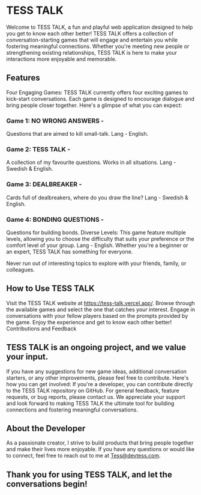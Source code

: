 # TESS TALK
Welcome to TESS TALK, a fun and playful web application designed to help you get to know each other better! TESS TALK offers a collection of conversation-starting games that will engage and entertain you while fostering meaningful connections. Whether you're meeting new people or strengthening existing relationships, TESS TALK is here to make your interactions more enjoyable and memorable.

## Features
Four Engaging Games: TESS TALK currently offers four exciting games to kick-start conversations. Each game is designed to encourage dialogue and bring people closer together. Here's a glimpse of what you can expect:

### Game 1: NO WRONG ANSWERS -
Questions that are aimed to kill small-talk. Lang - English.
### Game 2: TESS TALK -
A collection of my favourite questions. Works in all situations. Lang - Swedish & English.
### Game 3: DEALBREAKER - 
Cards full of dealbreakers, where do you draw the line? Lang - Swedish & English.
### Game 4: BONDING QUESTIONS - 
Questions for building bonds. Diverse Levels: This game feature multiple levels, allowing you to choose the difficulty that suits your preference or the comfort level of your group. Lang - English.
Whether you're a beginner or an expert, TESS TALK has something for everyone.

Never run out of interesting topics to explore with your friends, family, or colleagues.

## How to Use TESS TALK
Visit the TESS TALK website at https://tess-talk.vercel.app/.
Browse through the available games and select the one that catches your interest.
Engage in conversations with your fellow players based on the prompts provided by the game.
Enjoy the experience and get to know each other better!
Contributions and Feedback

## TESS TALK is an ongoing project, and we value your input.
If you have any suggestions for new game ideas, additional conversation starters, or any other improvements, please feel free to contribute. Here's how you can get involved:
If you're a developer, you can contribute directly to the TESS TALK repository on GitHub.
For general feedback, feature requests, or bug reports, please contact us.
We appreciate your support and look forward to making TESS TALK the ultimate tool for building connections and fostering meaningful conversations.

## About the Developer
As a passionate creator, I strive to build products that bring people together and make their lives more enjoyable. If you have any questions or would like to connect, feel free to reach out to me at Tess@devtess.com.

## Thank you for using TESS TALK, and let the conversations begin!
